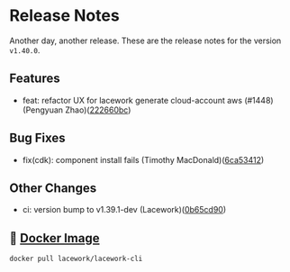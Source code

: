# Release Notes
Another day, another release. These are the release notes for the version `v1.40.0`.

## Features
* feat: refactor UX for lacework generate cloud-account aws (#1448) (Pengyuan Zhao)([222660bc](https://github.com/lacework/go-sdk/commit/222660bc861b4788d1d2c7ac05510ea68dc461af))
## Bug Fixes
* fix(cdk): component install fails (Timothy MacDonald)([6ca53412](https://github.com/lacework/go-sdk/commit/6ca53412d744d70ad6a76ac6e6117a34c302cebc))
## Other Changes
* ci: version bump to v1.39.1-dev (Lacework)([0b65cd90](https://github.com/lacework/go-sdk/commit/0b65cd907fcaf349b3f946a1028101da03bf630a))

## :whale: [Docker Image](https://hub.docker.com/r/lacework/lacework-cli)
```
docker pull lacework/lacework-cli
```
